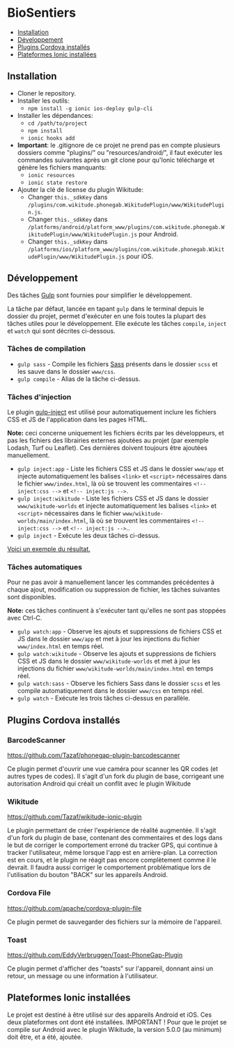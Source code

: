# BioSentiers

* [Installation](#installation)
* [Développement](#development)
* [Plugins Cordova installés](#cordova-plugins)
* [Plateformes Ionic installées](#ionic-platforms)



<a name="installation"></a>
## Installation

* Cloner le repository.
* Installer les outils:
  * `npm install -g ionic ios-deploy gulp-cli`
* Installer les dépendances:
  * `cd /path/to/project`
  * `npm install`
  * `ionic hooks add`
* **Important**: le .gitignore de ce projet ne prend pas en compte plusieurs dossiers comme "plugins/" ou "resources/android/", il faut exécuter les commandes suivantes après un git clone pour qu'Ionic télécharge et génère les fichiers manquants:
  * `ionic resources`
  * `ionic state restore`
* Ajouter la clé de license du plugin Wikitude:
  * Changer `this._sdkKey` dans `/plugins/com.wikitude.phonegab.WikitudePlugin/www/WikitudePlugin.js`.
  * Changer `this._sdkKey` dans `/platforms/android/platform_www/plugins/com.wikitude.phonegab.WikitudePlugin/www/WikitudePlugin.js` pour Android.
  * Changer `this._sdkKey` dans `/platforms/ios/platform_www/plugins/com.wikitude.phonegab.WikitudePlugin/www/WikitudePlugin.js` pour iOS.



<a name="development"></a>
## Développement

Des tâches [Gulp](http://gulpjs.com) sont fournies pour simplifier le développement.

La tâche par défaut, lancée en tapant `gulp` dans le terminal depuis le dossier du projet,
permet d'exécuter en une fois toutes la plupart des tâches utiles pour le développement.
Elle exécute les tâches `compile`, `inject` et `watch` qui sont décrites ci-dessous.

### Tâches de compilation

* `gulp sass` - Compile les fichiers [Sass](http://sass-lang.com) présents dans le dossier `scss` et les sauve dans le dossier `www/css`.
* `gulp compile` - Alias de la tâche ci-dessus.

### Tâches d'injection

Le plugin [gulp-inject](https://www.npmjs.com/package/gulp-inject) est utilisé pour automatiquement inclure les fichiers CSS
et JS de l'application dans les pages HTML.

**Note:** ceci concerne uniquement les fichiers écrits par les développeurs,
et pas les fichiers des librairies externes ajoutées au projet (par exemple Lodash, Turf ou Leaflet).
Ces dernières doivent toujours être ajoutées manuellement.

* `gulp inject:app` - Liste les fichiers CSS et JS dans le dossier `www/app` et injecte automatiquement les balises `<link>` et `<script>`
  nécessaires dans le fichier `www/index.html`, là où se trouvent les commentaires `<!-- inject:css -->` et `<!-- inject:js -->`.
* `gulp inject:wikitude` - Liste les fichiers CSS et JS dans le dossier `www/wikitude-worlds` et injecte automatiquement les balises `<link>` et `<script>`
  nécessaires dans le fichier `www/wikitude-worlds/main/index.html`, là où se trouvent les commentaires `<!-- inject:css -->` et `<!-- inject:js -->`..
* `gulp inject` - Exécute les deux tâches ci-dessus.

[Voici un exemple du résultat.](https://github.com/MediaComem/biosentiers/blob/182665209fe0fa219fa8a3191a4bf6efa8ab6740/www/wikitude-worlds/main/index.html#L34-L61)

### Tâches automatiques

Pour ne pas avoir à manuellement lancer les commandes précédentes à chaque ajout, modification ou suppression de fichier, les tâches suivantes sont disponibles.

**Note:** ces tâches continuent à s'exécuter tant qu'elles ne sont pas stoppées avec Ctrl-C.

* `gulp watch:app` - Observe les ajouts et suppressions de fichiers CSS et JS dans le dossier `www/app`
  et met à jour les injections du fichier `www/index.html` en temps réel.
* `gulp watch:wikitude` - Observe les ajouts et suppressions de fichiers CSS et JS dans le dossier `www/wikitude-worlds`
  et met à jour les injections du fichier `www/wikitude-worlds/main/index.html` en temps réel.
* `gulp watch:sass` - Observe les fichiers Sass dans le dossier `scss` et les compile automatiquement dans le dossier `www/css` en temps réel.
* `gulp watch` - Exécute les trois tâches ci-dessus en parallèle.



<a name="cordova-plugins"></a>
## Plugins Cordova installés

### BarcodeScanner

https://github.com/Tazaf/phonegap-plugin-barcodescanner

Ce plugin permet d'ouvrir une vue caméra pour scanner les QR codes (et autres types de codes).
Il s'agit d'un fork du plugin de base, corrigeant une autorisation Android qui créait un conflit avec le plugin Wikitude

### Wikitude

https://github.com/Tazaf/wikitude-ionic-plugin

Le plugin permettant de créer l'expérience de réalité augmentée.
Il s'agit d'un fork du plugin de base, contenant des commentaires et des logs dans le but de corriger le comportement erroné du tracker GPS, qui continue à tracker l'utilisateur, même lorsque l'app est en arrière-plan.
La correction est en cours, et le plugin ne réagit pas encore complètement comme il le devrait.
Il faudra aussi corriger le comportement problématique lors de l'utilisation du bouton "BACK" sur les appareils Android.

### Cordova File

https://github.com/apache/cordova-plugin-file

Ce plugin permet de sauvegarder des fichiers sur la mémoire de l'appareil.

### Toast

https://github.com/EddyVerbruggen/Toast-PhoneGap-Plugin

Ce plugin permet d'afficher des "toasts" sur l'appareil, donnant ainsi un retour, un message ou une information à l'utilisateur.



<a name="ionic-platforms"></a>
## Plateformes Ionic installées

Le projet est destiné à être utilisé sur des appareils Android et iOS. Ces deux plateformes ont dont été installées.
IMPORTANT ! Pour que le projet se compile sur Android avec le plugin Wikitude, la version 5.0.0 (au minimum) doit être, et a été, ajoutée.
